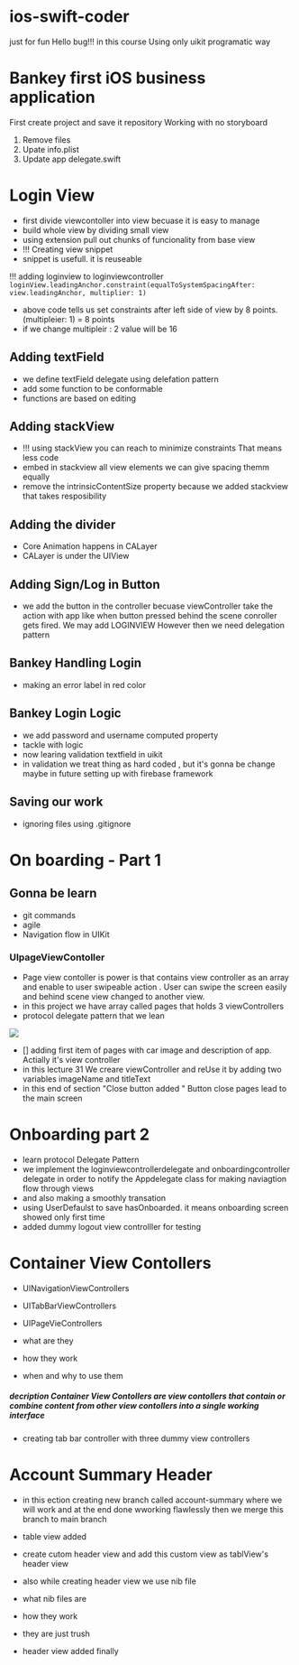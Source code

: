 # ios-swift-coder
just for fun
Hello bug!!!
in this course Using only uikit programatic way


# Bankey first iOS business  application 

First create project and save it repository 
Working with no storyboard
1. Remove files 
2. Upate info.plist 
3. Update app delegate.swift 

# Login View 
- first divide viewcontoller into view becuase it is easy to manage 
- build whole view by dividing small view 
- using extension pull out chunks of funcionality from base view 
- !!! Creating view snippet 
-  snippet is usefull. it is reuseable  

!!! adding loginview to loginviewcontroller 
        ``` loginView.leadingAnchor.constraint(equalToSystemSpacingAfter: view.leadingAnchor, multiplier: 1) ```
- above code tells us set constraints after left side of view by 8 points. (multipleier: 1) = 8 points 
- if we change multipleir : 2 value will be 16 

## Adding textField
- we define textField delegate using delefation pattern 
- add some function to be conformable 
- functions are based on editing

## Adding stackView
- !!! using stackView you can reach to minimize constraints That means less code
- embed in stackview all view elements we can give spacing themm equally
- remove the intrinsicContentSize property because we added stackview that takes resposibility 

## Adding the divider

- Core Animation happens in CALayer
- CALayer is under the UIView 


## Adding Sign/Log in Button 

- we add the button in the controller becuase viewController take the action with app like when button pressed behind the scene conroller gets fired. We may add LOGINVIEW However then we need delegation pattern 

## Bankey Handling Login 

- making an error label in red color 


## Bankey Login Logic
 
 - we add password and username computed property 
 - tackle with logic
 - now learing validation textfield in uikit 
 - in validation we treat thing as hard coded , but it's gonna be change maybe in future setting up with firebase framework 


## Saving our work 
 
 - ignoring files using .gitignore

# On boarding - Part 1

## Gonna be learn 
- git commands 
- agile 
- Navigation flow in UIKit

### UIpageViewContoller 
- Page view contoller is power is that contains view controller as an array and enable to user swipeable action . User can swipe the screen easily and behind scene view changed to another view. 
- in this project we have array called pages that holds 3 viewControllers
- protocol delegate pattern that we lean

![](images/5.png)

- [] adding first item of pages with car image and description of app. Actially it's view controller  
- in this lecture 31 We creare viewController and reUse it by adding two variables imageName and titleText 
- in this end of section "Close button added " Button close pages lead to the main screen


# Onboarding part 2
- learn protocol Delegate Pattern 
- we implement the loginviewcontrollerdelegate and onboardingcontroller delegate in order to notify the Appdelegate class for making naviagtion flow through views
- and also making a smoothly transation 
- using UserDefaulst to save hasOnboarded. it means onboarding screen showed only first time 
- added dummy logout view controlller for testing

# Container View Contollers 

- UINavigationViewControllers
- UITabBarViewControllers
- UIPageVieControllers 

- what are they 
- how they work 
- when and why to use them 

##### decription Container View Contollers are view contollers that contain or combine content from other view contollers into a single working interface 
- creating tab bar controller with three dummy view controllers

# Account Summary Header
- in this ection creating new branch called account-summary where we will work and at the end done wworking flawlessly then we merge this branch to main branch 
- table view added 
- create cutom header view  and add this custom view  as tablView's header view 
- also while creating header view we use nib file 

- what nib files are 
- how they work 
- they are just trush 

- header view added finally 

